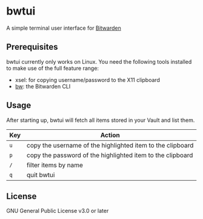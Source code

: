 # bwtui

A simple terminal user interface for [Bitwarden](https://bitwarden.com/)

## Prerequisites

bwtui currently only works on Linux. You need the following tools installed to make use of the full feature range:

* xsel: for copying username/password to the X11 clipboard
* [bw](https://github.com/bitwarden/cli): the Bitwarden CLI

## Usage

After starting up, bwtui will fetch all items stored in your Vault and list them.

| Key | Action                                                     |
|-----|------------------------------------------------------------|
| `u` | copy the username of the highlighted item to the clipboard |
| `p` | copy the password of the highlighted item to the clipboard |
| `/` | filter items by name                                       |
| `q` | quit bwtui                                                 |

## License

GNU General Public License v3.0 or later
